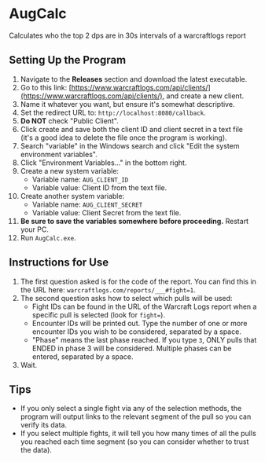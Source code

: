 # AugCalc
Calculates who the top 2 dps are in 30s intervals of a warcraftlogs report

## Setting Up the Program
1. Navigate to the **Releases** section and download the latest executable.
1. Go to this link: [https://www.warcraftlogs.com/api/clients/](https://www.warcraftlogs.com/api/clients/), and create a new client.
2. Name it whatever you want, but ensure it's somewhat descriptive.
3. Set the redirect URL to: `http://localhost:8080/callback`.
4. **Do NOT** check "Public Client".
5. Click create and save both the client ID and client secret in a text file (it's a good idea to delete the file once the program is working).
6. Search "variable" in the Windows search and click "Edit the system environment variables".
7. Click "Environment Variables..." in the bottom right.
8. Create a new system variable:
   - Variable name: `AUG_CLIENT_ID`
   - Variable value: Client ID from the text file.
9. Create another system variable:
   - Variable name: `AUG_CLIENT_SECRET`
   - Variable value: Client Secret from the text file.
10. **Be sure to save the variables somewhere before proceeding.** Restart your PC.
11. Run `AugCalc.exe`.

## Instructions for Use

1. The first question asked is for the code of the report. You can find this in the URL here: `warcraftlogs.com/reports/___#fight=1`.
2. The second question asks how to select which pulls will be used:
   - Fight IDs can be found in the URL of the Warcraft Logs report when a specific pull is selected (look for `fight=`).
   - Encounter IDs will be printed out. Type the number of one or more encounter IDs you wish to be considered, separated by a space.
   - "Phase" means the last phase reached. If you type `3`, ONLY pulls that ENDED in phase 3 will be considered. Multiple phases can be entered, separated by a space.
3. Wait.

## Tips

- If you only select a single fight via any of the selection methods, the program will output links to the relevant segment of the pull so you can verify its data.
- If you select multiple fights, it will tell you how many times of all the pulls you reached each time segment (so you can consider whether to trust the data).
